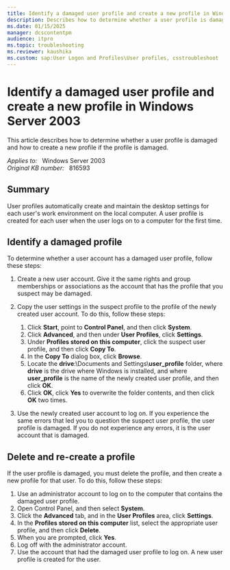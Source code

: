 ```yaml
---
title: Identify a damaged user profile and create a new profile in Windows Server 2003
description: Describes how to determine whether a user profile is damaged and how to create a new profile if the profile is damaged
ms.date: 01/15/2025
manager: dcscontentpm
audience: itpro
ms.topic: troubleshooting
ms.reviewer: kaushika
ms.custom: sap:User Logon and Profiles\User profiles, csstroubleshoot
---
```

# Identify a damaged user profile and create a new profile in Windows Server 2003

This article describes how to determine whether a user profile is damaged and how to create a new profile if the profile is damaged.

_Applies to:_ &nbsp; Windows Server 2003  
_Original KB number:_ &nbsp; 816593

## Summary

User profiles automatically create and maintain the desktop settings for each user's work environment on the local computer. A user profile is created for each user when the user logs on to a computer for the first time.

## Identify a damaged profile

To determine whether a user account has a damaged user profile, follow these steps:

1. Create a new user account. Give it the same rights and group memberships or associations as the account that has the profile that you suspect may be damaged.

2. Copy the user settings in the suspect profile to the profile of the newly created user account. To do this, follow these steps:

    1. Click **Start**, point to **Control Panel**, and then click **System**.
    2. Click **Advanced**, and then under **User Profiles**, click **Settings**.
    3. Under **Profiles stored on this computer**, click the suspect user profile, and then click **Copy To**.
    4. In the **Copy To** dialog box, click **Browse**.
    5. Locate the **drive**:\\Documents and Settings\\**user_profile** folder, where **drive** is the drive where Windows is installed, and where **user_profile** is the name of the newly created user profile, and then click **OK**.
    6. Click **OK**, click **Yes** to overwrite the folder contents, and then click **OK** two times.

3. Use the newly created user account to log on. If you experience the same errors that led you to question the suspect user profile, the user profile is damaged. If you do not experience any errors, it is the user account that is damaged.

## Delete and re-create a profile

If the user profile is damaged, you must delete the profile, and then create a new profile for that user. To do this, follow these steps:

1. Use an administrator account to log on to the computer that contains the damaged user profile.
2. Open Control Panel, and then select **System**.
3. Click the **Advanced** tab, and in the **User Profiles** area, click **Settings**.
4. In the **Profiles stored on this computer** list, select the appropriate user profile, and then click **Delete**.
5. When you are prompted, click **Yes**.
6. Log off with the administrator account.
7. Use the account that had the damaged user profile to log on. A new user profile is created for the user.
